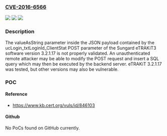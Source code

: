 ### [CVE-2016-6566](https://cve.mitre.org/cgi-bin/cvename.cgi?name=CVE-2016-6566)
![](https://img.shields.io/static/v1?label=Product&message=eTRAKiT3&color=blue)
![](https://img.shields.io/static/v1?label=Version&message=3.2.1.173.2.1.17%20&color=brighgreen)
![](https://img.shields.io/static/v1?label=Vulnerability&message=CWE-89&color=brighgreen)

### Description

The valueAsString parameter inside the JSON payload contained by the ucLogin_txtLoginId_ClientStat POST parameter of the Sungard eTRAKiT3 software version 3.2.1.17 is not properly validated. An unauthenticated remote attacker may be able to modify the POST request and insert a SQL query which may then be executed by the backend server. eTRAKiT 3.2.1.17 was tested, but other versions may also be vulnerable.

### POC

#### Reference
- https://www.kb.cert.org/vuls/id/846103

#### Github
No PoCs found on GitHub currently.

